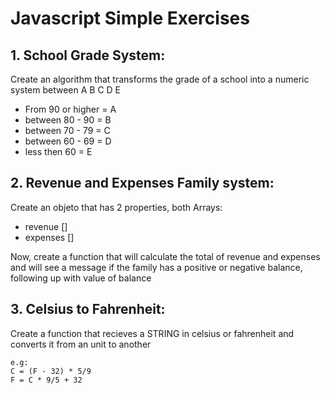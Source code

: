 # Javascript Simple Exercises

## 1. School Grade System:
Create an algorithm that transforms the grade of a school into a numeric system between A B C D E
  * From 90 or higher = A
  * between 80 - 90   = B
  * between 70 - 79   = C
  * between 60 - 69   = D
  * less then 60      = E
  
## 2. Revenue and Expenses Family system:
Create an objeto that has 2 properties, both Arrays:
  * revenue  []
  * expenses []
    
Now, create a function that will calculate the total of 
  revenue and expenses and will see a message if the family has
  a positive or negative balance, following up with value of balance

## 3. Celsius to Fahrenheit:
Create a function that recieves a STRING in celsius or fahrenheit and converts it from an unit to another
  
    e.g: 
    C = (F - 32) * 5/9
    F = C * 9/5 + 32